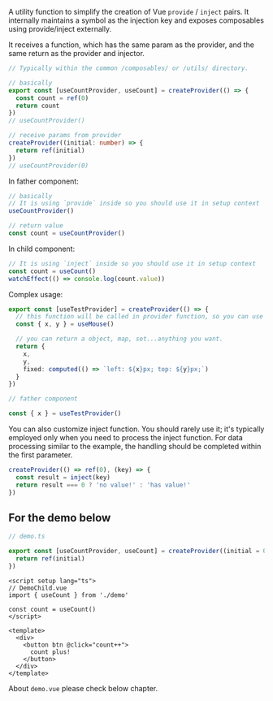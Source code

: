 A utility function to simplify the creation of Vue `provide` / `inject` pairs. It internally maintains a symbol as the injection key and exposes composables using provide/inject externally.

It receives a function, which has the same param as the provider, and the same return as the provider and injector.

```ts
// Typically within the common /composables/ or /utils/ directory.

// basically
export const [useCountProvider, useCount] = createProvider(() => {
  const count = ref(0)
  return count
})
// useCountProvider()

// receive params from provider
createProvider((initial: number) => {
  return ref(initial)
})
// useCountProvider(0)
```

In father component:

```ts
// basically
// It is using `provide` inside so you should use it in setup context
useCountProvider()

// return value
const count = useCountProvider()
```

In child component:

```ts
// It is using `inject` inside so you should use it in setup context
const count = useCount()
watchEffect(() => console.log(count.value))
```

Complex usage:

```ts
export const [useTestProvider] = createProvider(() => {
  // this function will be called in provider function, so you can use composables inside.
  const { x, y } = useMouse()

  // you can return a object, map, set...anything you want.
  return {
    x,
    y,
    fixed: computed(() => `left: ${x}px; top: ${y}px;`)
  }
})

// father component

const { x } = useTestProvider()
```

You can also customize inject function. You should rarely use it; it's typically employed only when you need to process the inject function. For data processing similar to the example, the handling should be completed within the first parameter.

```ts
createProvider(() => ref(0), (key) => {
  const result = inject(key)
  return result === 0 ? 'no value!' : 'has value!'
})
```

## For the demo below

```ts
// demo.ts

export const [useCountProvider, useCount] = createProvider((initial = 0) => {
  return ref(initial)
})
```

```vue
<script setup lang="ts">
// DemoChild.vue
import { useCount } from './demo'

const count = useCount()
</script>

<template>
  <div>
    <button btn @click="count++">
      count plus!
    </button>
  </div>
</template>
```

About `demo.vue` please check below chapter.
